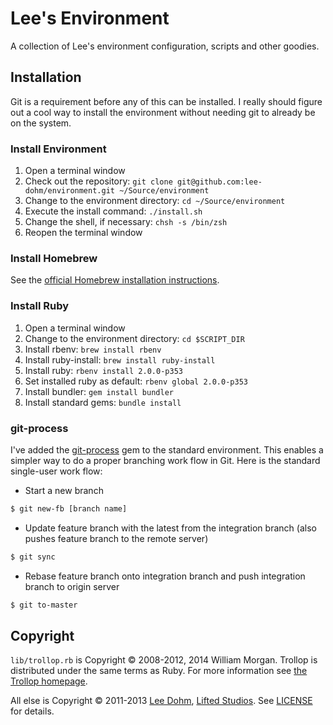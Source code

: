 # Lee's Environment

A collection of Lee's environment configuration, scripts and other goodies.

## Installation

Git is a requirement before any of this can be installed. I really should figure out a cool way to install the environment without needing git to already be on the system.

### Install Environment

1. Open a terminal window
1. Check out the repository: `git clone git@github.com:lee-dohm/environment.git ~/Source/environment`
1. Change to the environment directory: `cd ~/Source/environment`
1. Execute the install command: `./install.sh`
1. Change the shell, if necessary: `chsh -s /bin/zsh`
1. Reopen the terminal window

### Install Homebrew

See the [official Homebrew installation instructions](http://brew.sh/).

### Install Ruby

1. Open a terminal window
1. Change to the environment directory: `cd $SCRIPT_DIR`
1. Install rbenv: `brew install rbenv`
1. Install ruby-install: `brew install ruby-install`
1. Install ruby: `rbenv install 2.0.0-p353`
1. Set installed ruby as default: `rbenv global 2.0.0-p353`
1. Install bundler: `gem install bundler`
1. Install standard gems: `bundle install`

### git-process

I've added the [git-process][process] gem to the standard environment. This enables a simpler way to do a proper branching work flow in Git. Here is the standard single-user work flow:

* Start a new branch

```bash
$ git new-fb [branch name]
```

* Update feature branch with the latest from the integration branch (also pushes feature branch to the remote server)

```bash
$ git sync
```

* Rebase feature branch onto integration branch and push integration branch to origin server

```bash
$ git to-master
```

## Copyright

`lib/trollop.rb` is Copyright &copy; 2008-2012, 2014 William Morgan. Trollop is distributed under the same terms as Ruby. For more information see [the Trollop homepage][trollop].

All else is Copyright &copy; 2011-2013 [Lee Dohm][lee], [Lifted Studios][lifted].  See [LICENSE](LICENSE.md) for details.

[brew]: http://brew.sh/
[fish]: http://fishshell.com
[fishnotes]: FishNotes.md
[lee]: https://github.com/lee-dohm
[lifted]: https://github.com/lifted-studios
[osx-path]: http://serverfault.com/questions/16355/how-to-set-global-path-on-os-x
[process]: https://github.com/jdigger/git-process
[rake]: http://www.rubygems.org/gems/rake
[ruby]: http://www.ruby-lang.org
[rvm]: https://rvm.io/
[trollop]: http://trollop.rubyforge.org/
